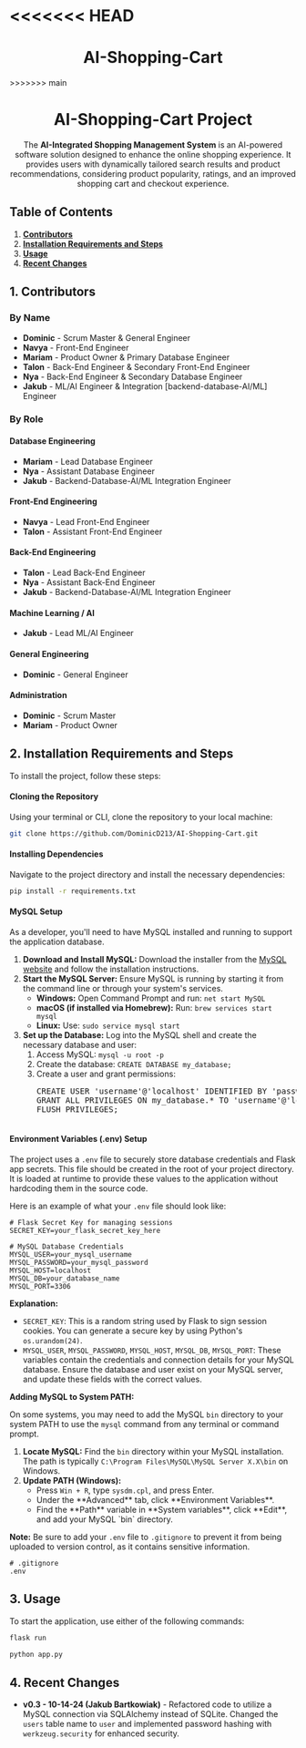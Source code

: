 <<<<<<< HEAD
=======
<h1 align="center">AI-Shopping-Cart</h1>
>>>>>>> main

<h1 align="center"><strong>AI-Shopping-Cart Project</strong></h1>

<p align="center">
    The <strong>AI-Integrated Shopping Management System</strong> is an AI-powered software solution designed to enhance the online shopping experience. It provides users with dynamically tailored search results and product recommendations, considering product popularity, ratings, and an improved shopping cart and checkout experience.
</p>

<h2><strong>Table of Contents</strong></h2>
<ol>
    <li><a href="#contributors"><strong>Contributors</strong></a></li>
    <li><a href="#installation-requirements-and-steps"><strong>Installation Requirements and Steps</strong></a></li>
    <li><a href="#usage"><strong>Usage</strong></a></li>
    <li><a href="#recent-changes"><strong>Recent Changes</strong></a></li>
</ol>

<h2 id="contributors"><strong>1. Contributors</strong></h2>

<h3><strong>By Name</strong></h3>
<ul>
    <li><strong>Dominic</strong> - Scrum Master & General Engineer</li>
    <li><strong>Navya</strong> - Front-End Engineer</li>
    <li><strong>Mariam</strong> - Product Owner & Primary Database Engineer</li>
    <li><strong>Talon</strong> - Back-End Engineer & Secondary Front-End Engineer</li>
    <li><strong>Nya</strong> - Back-End Engineer & Secondary Database Engineer</li>
    <li><strong>Jakub</strong> - ML/AI Engineer & Integration [backend-database-AI/ML] Engineer</li>
</ul>

<h3><strong>By Role</strong></h3>

<h4><strong>Database Engineering</strong></h4>
<ul>
    <li><strong>Mariam</strong> - Lead Database Engineer</li>
    <li><strong>Nya</strong> - Assistant Database Engineer</li>
    <li><strong>Jakub</strong> - Backend-Database-AI/ML Integration Engineer</li>
</ul>

<h4><strong>Front-End Engineering</strong></h4>
<ul>
    <li><strong>Navya</strong> - Lead Front-End Engineer</li>
    <li><strong>Talon</strong> - Assistant Front-End Engineer</li>
</ul>

<h4><strong>Back-End Engineering</strong></h4>
<ul>
    <li><strong>Talon</strong> - Lead Back-End Engineer</li>
    <li><strong>Nya</strong> - Assistant Back-End Engineer</li>
    <li><strong>Jakub</strong> - Backend-Database-AI/ML Integration Engineer</li>
</ul>

<h4><strong>Machine Learning / AI</strong></h4>
<ul>
    <li><strong>Jakub</strong> - Lead ML/AI Engineer</li>
</ul>

<h4><strong>General Engineering</strong></h4>
<ul>
    <li><strong>Dominic</strong> - General Engineer</li>
</ul>

<h4><strong>Administration</strong></h4>
<ul>
    <li><strong>Dominic</strong> - Scrum Master</li>
    <li><strong>Mariam</strong> - Product Owner</li>
</ul>

<h2 id="installation-requirements-and-steps"><strong>2. Installation Requirements and Steps</strong></h2>
<p>To install the project, follow these steps:</p>

<h4><strong>Cloning the Repository</strong></h4>
<p>Using your terminal or CLI, clone the repository to your local machine:</p>

```bash
git clone https://github.com/DominicD213/AI-Shopping-Cart.git
```

<h4><strong>Installing Dependencies</strong></h4>
<p>Navigate to the project directory and install the necessary dependencies:</p>

```bash
pip install -r requirements.txt
```

<h4><strong>MySQL Setup</strong></h4>
<p>As a developer, you'll need to have MySQL installed and running to support the application database.</p>
<ol>
    <li><strong>Download and Install MySQL:</strong> Download the installer from the <a href="https://dev.mysql.com/downloads/installer/">MySQL website</a> and follow the installation instructions.</li>
    <li><strong>Start the MySQL Server:</strong> Ensure MySQL is running by starting it from the command line or through your system's services.
        <ul>
            <li><strong>Windows:</strong> Open Command Prompt and run: <code>net start MySQL</code></li>
            <li><strong>macOS (if installed via Homebrew):</strong> Run: <code>brew services start mysql</code></li>
            <li><strong>Linux:</strong> Use: <code>sudo service mysql start</code></li>
        </ul>
    </li>
    <li><strong>Set up the Database:</strong> Log into the MySQL shell and create the necessary database and user:
        <ol>
            <li>Access MySQL: <code>mysql -u root -p</code></li>
            <li>Create the database: <code>CREATE DATABASE my_database;</code></li>
            <li>Create a user and grant permissions:
                <pre>
CREATE USER 'username'@'localhost' IDENTIFIED BY 'password';
GRANT ALL PRIVILEGES ON my_database.* TO 'username'@'localhost';
FLUSH PRIVILEGES;
                </pre>
            </li>
        </ol>
    </li>
</ol>

<h4><strong>Environment Variables (.env) Setup</strong></h4>
<p>The project uses a <code>.env</code> file to securely store database credentials and Flask app secrets. This file should be created in the root of your project directory. It is loaded at runtime to provide these values to the application without hardcoding them in the source code.</p>

<p>Here is an example of what your <code>.env</code> file should look like:</p>

```plaintext
# Flask Secret Key for managing sessions
SECRET_KEY=your_flask_secret_key_here

# MySQL Database Credentials
MYSQL_USER=your_mysql_username
MYSQL_PASSWORD=your_mysql_password
MYSQL_HOST=localhost
MYSQL_DB=your_database_name
MYSQL_PORT=3306
```

<p><strong>Explanation:</strong></p>
<ul>
    <li><code>SECRET_KEY</code>: This is a random string used by Flask to sign session cookies. You can generate a secure key by using Python's <code>os.urandom(24)</code>.</li>
    <li><code>MYSQL_USER</code>, <code>MYSQL_PASSWORD</code>, <code>MYSQL_HOST</code>, <code>MYSQL_DB</code>, <code>MYSQL_PORT</code>: These variables contain the credentials and connection details for your MySQL database. Ensure the database and user exist on your MySQL server, and update these fields with the correct values.</li>
</ul>

<p><strong>Adding MySQL to System PATH:</strong></p>
<p>On some systems, you may need to add the MySQL <code>bin</code> directory to your system PATH to use the <code>mysql</code> command from any terminal or command prompt.</p>
<ol>
    <li><strong>Locate MySQL:</strong> Find the <code>bin</code> directory within your MySQL installation. The path is typically <code>C:\Program Files\MySQL\MySQL Server X.X\bin</code> on Windows.</li>
    <li><strong>Update PATH (Windows):</strong>
        <ul>
            <li>Press <code>Win + R</code>, type <code>sysdm.cpl</code>, and press Enter.</li>
            <li>Under the **Advanced** tab, click **Environment Variables**.</li>
            <li>Find the **Path** variable in **System variables**, click **Edit**, and add your MySQL `bin` directory.</li>
        </ul>
    </li>
</ol>

<p><strong>Note:</strong> Be sure to add your <code>.env</code> file to <code>.gitignore</code> to prevent it from being uploaded to version control, as it contains sensitive information.</p>

```plaintext
# .gitignore
.env
```

<h2 id="usage"><strong>3. Usage</strong></h2>
<p>To start the application, use either of the following commands:</p>

```bash
flask run
```

```bash
python app.py
```

<h2 id="recent-changes"><strong>4. Recent Changes</strong></h2>
<ul>
    <li><strong>v0.3 - 10-14-24 (Jakub Bartkowiak)</strong> - Refactored code to utilize a MySQL connection via SQLAlchemy instead of SQLite. Changed the <code>users</code> table name to <code>user</code> and implemented password hashing with <code>werkzeug.security</code> for enhanced security.</li>
</ul>
